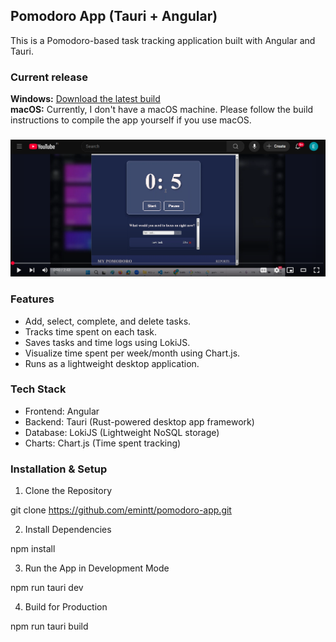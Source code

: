 ## Pomodoro App (Tauri + Angular)

This is a Pomodoro-based task tracking application built with Angular and Tauri.

### Current release

**Windows:** [Download the latest build](/output/pomodoro-app_0.1.0_x64-setup.exe)  
**macOS:** Currently, I don't have a macOS machine. Please follow the build instructions to compile the app yourself if you use macOS.

###

[![Watch the video](/screenshots/youtube-image.png)](https://www.youtube.com/watch?v=BmkxaTUH9y8)

### Features

- Add, select, complete, and delete tasks.
- Tracks time spent on each task.
- Saves tasks and time logs using LokiJS.
- Visualize time spent per week/month using Chart.js.
- Runs as a lightweight desktop application.

### Tech Stack

- Frontend: Angular
- Backend: Tauri (Rust-powered desktop app framework)
- Database: LokiJS (Lightweight NoSQL storage)
- Charts: Chart.js (Time spent tracking)

### Installation & Setup

1. Clone the Repository

git clone https://github.com/emintt/pomodoro-app.git

2. Install Dependencies

npm install

3. Run the App in Development Mode

npm run tauri dev

4. Build for Production

npm run tauri build
